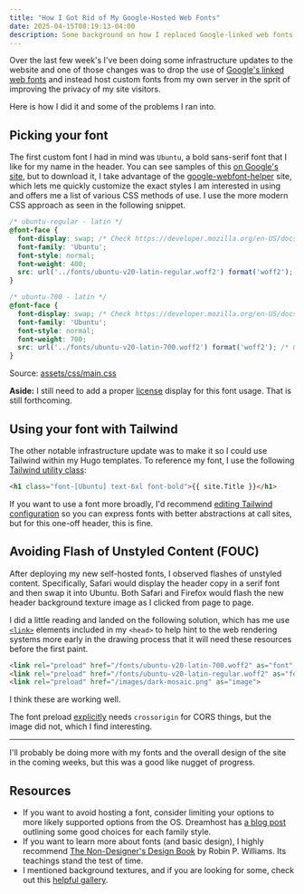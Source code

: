 ```yaml
---
title: "How I Got Rid of My Google-Hosted Web Fonts"
date: 2025-04-15T08:19:13-04:00
description: Some background on how I replaced Google-linked web fonts on this site with self-hosted ones to improve privacy concerns.
---
```


Over the last few week's I've been doing some infrastructure updates to the website and one of those changes was to drop the use of [Google's linked web fonts](https://fonts.google.com/) and instead host custom fonts from my own server in the sprit of improving the privacy of my site visitors. 

Here is how I did it and some of the problems I ran into.

## Picking your font

The first custom font I had in mind was `Ubuntu`, a bold sans-serif font that I like for my name in the header. You can see samples of this [on Google's site](https://fonts.google.com/specimen/Ubuntu), but to download it, I take advantage of the [google-webfont-helper](https://gwfh.mranftl.com/fonts/ubuntu) site, which lets me quickly customize the exact styles I am interested in using and offers me a list of various CSS methods of use. I use the more modern CSS approach as seen in the following snippet.

```css
/* ubuntu-regular - latin */
@font-face {
  font-display: swap; /* Check https://developer.mozilla.org/en-US/docs/Web/CSS/@font-face/font-display for other options. */
  font-family: 'Ubuntu';
  font-style: normal;
  font-weight: 400;
  src: url('../fonts/ubuntu-v20-latin-regular.woff2') format('woff2'); /* Chrome 36+, Opera 23+, Firefox 39+, Safari 12+, iOS 10+ */
}

/* ubuntu-700 - latin */
@font-face {
  font-display: swap; /* Check https://developer.mozilla.org/en-US/docs/Web/CSS/@font-face/font-display for other options. */
  font-family: 'Ubuntu';
  font-style: normal;
  font-weight: 700;
  src: url('../fonts/ubuntu-v20-latin-700.woff2') format('woff2'); /* Chrome 36+, Opera 23+, Firefox 39+, Safari 12+, iOS 10+ */
}
```
Source: [assets/css/main.css](https://github.com/zorn/mikezornek.com/blob/4f3faf6c41540e93ae3cd61e28a7a09bcd08749d/assets/css/main.css)

**Aside:** I still need to add a proper [license](https://assets.ubuntu.com/v1/81e5605d-ubuntu-font-licence-1.0.txt) display for this font usage. That is still forthcoming.

## Using your font with Tailwind

The other notable infrastructure update was to make it so I could use Tailwind within my Hugo templates. To reference my font, I use the following [Tailwind utility class](https://tailwindcss.com/docs/font-family#using-a-custom-value):

```html
<h1 class="font-[Ubuntu] text-6xl font-bold">{{ site.Title }}</h1>
```

If you want to use a font more broadly, I'd recommend [editing Tailwind configuration](https://tailwindcss.com/docs/adding-custom-styles#customizing-your-theme) so you can express fonts with better abstractions at call sites, but for this one-off header, this is fine.

## Avoiding Flash of Unstyled Content (FOUC)

After deploying my new self-hosted fonts, I observed flashes of unstyled content. Specifically, Safari would display the header copy in a serif font and then swap it into Ubuntu. Both Safari and Firefox would flash the new header background texture image as I clicked from page to page.

I did a little reading and landed on the following solution, which has me use [`<link>`](https://developer.mozilla.org/en-US/docs/Web/HTML/Reference/Elements/link) elements included in my `<head>` to help hint to the web rendering systems more early in the drawing process that it will need these resources before the first paint.

```html
<link rel="preload" href="/fonts/ubuntu-v20-latin-700.woff2" as="font" type="font/woff2" crossorigin>
<link rel="preload" href="/fonts/ubuntu-v20-latin-regular.woff2" as="font" type="font/woff2" crossorigin>
<link rel="preload" href="/images/dark-mosaic.png" as="image">
```

I think these are working well. 

The font preload [explicitly](https://developer.mozilla.org/en-US/docs/Web/HTML/Reference/Attributes/rel/preload#cors-enabled_fetches) needs `crossorigin` for CORS things, but the image did not, which I find interesting.

***

I'll probably be doing more with my fonts and the overall design of the site in the coming weeks, but this was a good like nugget of progress.

## Resources

- If you want to avoid hosting a font, consider limiting your options to more likely supported options from the OS. Dreamhost has [a blog post](https://www.dreamhost.com/blog/web-safe-fonts/) outlining some good choices for each family style.
- If you want to learn more about fonts (and basic design), I highly recommend [The Non-Designer's Design Book](https://www.goodreads.com/book/show/22251142-the-non-designer-s-design-book) by Robin P. Williams. Its teachings stand the test of time.
- I mentioned background textures, and if you are looking for some, check out this [helpful gallery](https://www.transparenttextures.com/).
